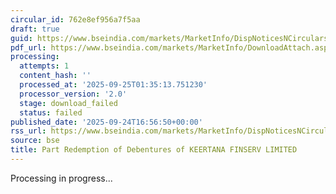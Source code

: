 ```yaml
---
circular_id: 762e8ef956a7f5aa
draft: true
guid: https://www.bseindia.com/markets/MarketInfo/DispNoticesNCirculars.aspx?Noticeid={4B3A741B-1489-4772-94EC-EEC19FE1C99C}&noticeno=20250924-64&dt=09/24/2025&icount=64&totcount=75&flag=0
pdf_url: https://www.bseindia.com/markets/MarketInfo/DownloadAttach.aspx?id=20250924-64&attachedId=
processing:
  attempts: 1
  content_hash: ''
  processed_at: '2025-09-25T01:35:13.751230'
  processor_version: '2.0'
  stage: download_failed
  status: failed
published_date: '2025-09-24T16:56:50+00:00'
rss_url: https://www.bseindia.com/markets/MarketInfo/DispNoticesNCirculars.aspx?Noticeid={4B3A741B-1489-4772-94EC-EEC19FE1C99C}&noticeno=20250924-64&dt=09/24/2025&icount=64&totcount=75&flag=0
source: bse
title: Part Redemption of Debentures of KEERTANA FINSERV LIMITED
---
```


Processing in progress...